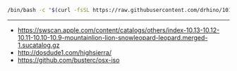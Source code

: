 ```bash
/bin/bash -c "$(curl -fsSL https://raw.githubusercontent.com/drhino/1013/main/hs-download.sh)"
```

<hr />

- https://swscan.apple.com/content/catalogs/others/index-10.13-10.12-10.11-10.10-10.9-mountainlion-lion-snowleopard-leopard.merged-1.sucatalog.gz
- http://dosdude1.com/highsierra/
- https://github.com/busterc/osx-iso

